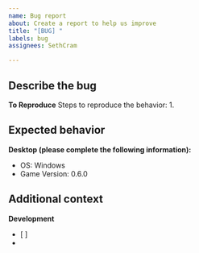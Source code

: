 ```yaml
---
name: Bug report
about: Create a report to help us improve
title: "[BUG] "
labels: bug
assignees: SethCram

---
```


**Describe the bug**
- 

**To Reproduce**
Steps to reproduce the behavior:
1.  

**Expected behavior**
- 

**Desktop (please complete the following information):**
 - OS: Windows
 - Game Version: 0.6.0

**Additional context**
- 

**Development**
- [ ] 
-
